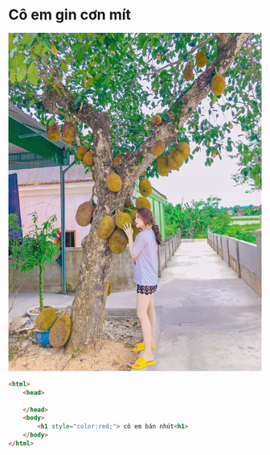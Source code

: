 # Cô em gin cơn mít
![hinh](img/mannhut.jpg)
```html
<html>
    <head>
    
    </head>
    <body>
        <h1 style="color:red;"> cô em bán nhút<h1>
    </body>
</html>
```